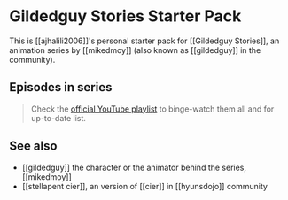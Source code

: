 # Gildedguy Stories Starter Pack

This is [[ajhalili2006]]'s personal starter pack for [[Gildedguy Stories]], an animation series by [[mikedmoy]] (also known as [[gildedguy]] in the community).

## Episodes in series

> Check the [official YouTube playlist](https://playlists.andreijiroh.eu.org/gildedguy-stories) to binge-watch them all and for up-to-date list.

## See also

* [[gildedguy]] the character or the animator behind the series, [[mikedmoy]]
* [[stellapent cier]], an version of [[cier]] in [[hyunsdojo]] community